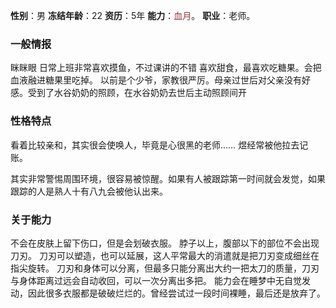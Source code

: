 **性别**：男
**冻结年龄**：22
**资历**：5年
**能力**：<font color="#953734">血月</font>。
**职业**：老师。

### 一般情报
眯眯眼
日常上班非常喜欢摸鱼，不过课讲的不错
喜欢甜食，最喜欢吃糖果。会把血液融进糖果里吃掉。
以前是个少爷，家教很严厉。母亲过世后对父亲没有好感。受到了水谷奶奶的照顾，在水谷奶奶去世后主动照顾间开
### 性格特点
看着比较亲和，其实很会使唤人，毕竟是心很黑的老师……
煜经常被他拉去记账。

其实非常警惕周围环境，很容易被惊醒。如果有人被跟踪第一时间就会发觉，如果跟踪的人是熟人十有八九会被他认出来。

### 关于能力
不会在皮肤上留下伤口，但是会划破衣服。
脖子以上，腹部以下的部位不会出现刀刃。
刀刃可以塑造，也可以延展，这人平常最大的消遣就是把刀刃变成细丝在指尖旋转。
刀刃和身体可以分离，但最多只能分离出大约一把太刀的质量，刀刃与身体距离过远会自动收回，可以一次分离出多把。
能力会在睡梦中无自觉发动，因此很多衣服都是破破烂烂的。曾经尝试过一段时间裸睡，最后还是放弃了。